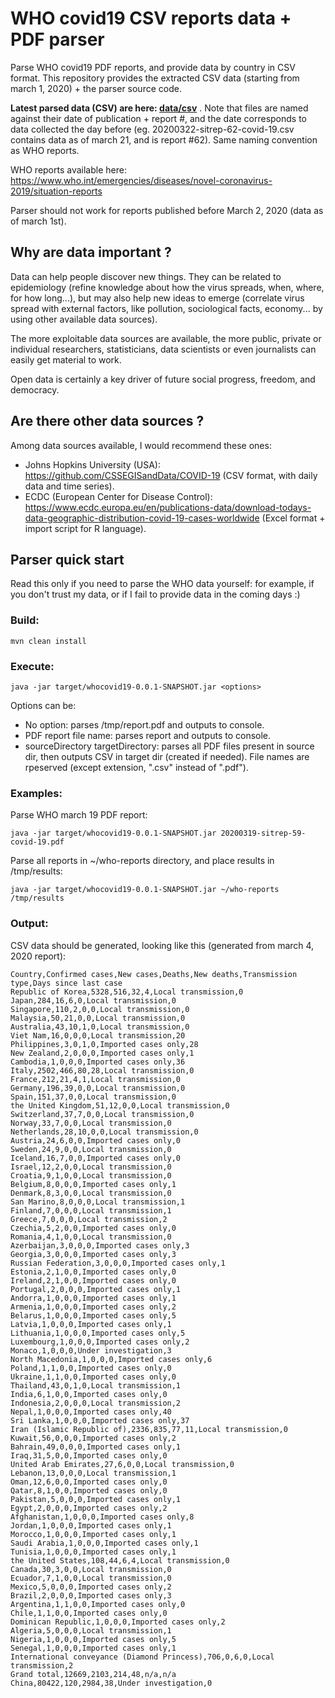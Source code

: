 # WHO covid19 CSV reports data + PDF parser

Parse WHO covid19 PDF reports, and provide data by country in CSV format.
This repository provides the extracted CSV data (starting from march 1, 2020) + the parser source code.

**Latest parsed data (CSV) are here: [data/csv](data/csv)** . Note that files are named against their date of publication + report #, and the date corresponds to data collected the day before (eg. 20200322-sitrep-62-covid-19.csv contains data as of march 21, and is report #62). Same naming convention as WHO reports.

WHO reports available here:
https://www.who.int/emergencies/diseases/novel-coronavirus-2019/situation-reports

Parser should not work for reports published before March 2, 2020 (data as of march 1st).

## Why are data important ?

Data can help people discover new things. They can be related to epidemiology (refine knowledge about how the virus spreads, when, where, for how long...), but may also help new ideas to emerge (correlate virus spread with external factors, like pollution, sociological facts, economy... by using other available data sources).

The more exploitable data sources are available, the more public, private or individual researchers, statisticians, data scientists or even journalists can easily get material to work.

Open data is certainly a key driver of future social progress, freedom, and democracy.

## Are there other data sources ?

Among data sources available, I would recommend these ones:
- Johns Hopkins University (USA): https://github.com/CSSEGISandData/COVID-19 (CSV format, with daily data and time series).
- ECDC (European Center for Disease Control): https://www.ecdc.europa.eu/en/publications-data/download-todays-data-geographic-distribution-covid-19-cases-worldwide (Excel format + import script for R language).

## Parser quick start

Read this only if you need to parse the WHO data yourself: for example, if you don't trust my data, or if I fail to provide data in the coming days :)

### Build:
```
mvn clean install
```

### Execute:

```
java -jar target/whocovid19-0.0.1-SNAPSHOT.jar <options>
```

Options can be:
* No option: parses /tmp/report.pdf and outputs to console.
* PDF report file name: parses report and outputs to console.
* sourceDirectory targetDirectory: parses all PDF files present in source dir, then outputs CSV in target dir (created if needed). File names are rpeserved (except extension, ".csv" instead of ".pdf").

### Examples:

Parse WHO march 19 PDF report:
```
java -jar target/whocovid19-0.0.1-SNAPSHOT.jar 20200319-sitrep-59-covid-19.pdf
```

Parse all reports in ~/who-reports directory, and place results in /tmp/results:
```
java -jar target/whocovid19-0.0.1-SNAPSHOT.jar ~/who-reports /tmp/results
```

### Output:

CSV data should be generated, looking like this (generated from march 4, 2020 report):

```
Country,Confirmed cases,New cases,Deaths,New deaths,Transmission type,Days since last case
Republic of Korea,5328,516,32,4,Local transmission,0
Japan,284,16,6,0,Local transmission,0
Singapore,110,2,0,0,Local transmission,0
Malaysia,50,21,0,0,Local transmission,0
Australia,43,10,1,0,Local transmission,0
Viet Nam,16,0,0,0,Local transmission,20
Philippines,3,0,1,0,Imported cases only,28
New Zealand,2,0,0,0,Imported cases only,1
Cambodia,1,0,0,0,Imported cases only,36
Italy,2502,466,80,28,Local transmission,0
France,212,21,4,1,Local transmission,0
Germany,196,39,0,0,Local transmission,0
Spain,151,37,0,0,Local transmission,0
the United Kingdom,51,12,0,0,Local transmission,0
Switzerland,37,7,0,0,Local transmission,0
Norway,33,7,0,0,Local transmission,0
Netherlands,28,10,0,0,Local transmission,0
Austria,24,6,0,0,Imported cases only,0
Sweden,24,9,0,0,Local transmission,0
Iceland,16,7,0,0,Imported cases only,0
Israel,12,2,0,0,Local transmission,0
Croatia,9,1,0,0,Local transmission,0
Belgium,8,0,0,0,Imported cases only,1
Denmark,8,3,0,0,Local transmission,0
San Marino,8,0,0,0,Local transmission,1
Finland,7,0,0,0,Local transmission,1
Greece,7,0,0,0,Local transmission,2
Czechia,5,2,0,0,Imported cases only,0
Romania,4,1,0,0,Local transmission,0
Azerbaijan,3,0,0,0,Imported cases only,3
Georgia,3,0,0,0,Imported cases only,3
Russian Federation,3,0,0,0,Imported cases only,1
Estonia,2,1,0,0,Imported cases only,0
Ireland,2,1,0,0,Imported cases only,0
Portugal,2,0,0,0,Imported cases only,1
Andorra,1,0,0,0,Imported cases only,1
Armenia,1,0,0,0,Imported cases only,2
Belarus,1,0,0,0,Imported cases only,5
Latvia,1,0,0,0,Imported cases only,1
Lithuania,1,0,0,0,Imported cases only,5
Luxembourg,1,0,0,0,Imported cases only,2
Monaco,1,0,0,0,Under investigation,3
North Macedonia,1,0,0,0,Imported cases only,6
Poland,1,1,0,0,Imported cases only,0
Ukraine,1,1,0,0,Imported cases only,0
Thailand,43,0,1,0,Local transmission,1
India,6,1,0,0,Imported cases only,0
Indonesia,2,0,0,0,Local transmission,2
Nepal,1,0,0,0,Imported cases only,40
Sri Lanka,1,0,0,0,Imported cases only,37
Iran (Islamic Republic of),2336,835,77,11,Local transmission,0
Kuwait,56,0,0,0,Imported cases only,2
Bahrain,49,0,0,0,Imported cases only,1
Iraq,31,5,0,0,Imported cases only,0
United Arab Emirates,27,6,0,0,Local transmission,0
Lebanon,13,0,0,0,Local transmission,1
Oman,12,6,0,0,Imported cases only,0
Qatar,8,1,0,0,Imported cases only,0
Pakistan,5,0,0,0,Imported cases only,1
Egypt,2,0,0,0,Imported cases only,2
Afghanistan,1,0,0,0,Imported cases only,8
Jordan,1,0,0,0,Imported cases only,1
Morocco,1,0,0,0,Imported cases only,1
Saudi Arabia,1,0,0,0,Imported cases only,1
Tunisia,1,0,0,0,Imported cases only,1
the United States,108,44,6,4,Local transmission,0
Canada,30,3,0,0,Local transmission,0
Ecuador,7,1,0,0,Local transmission,0
Mexico,5,0,0,0,Imported cases only,2
Brazil,2,0,0,0,Imported cases only,3
Argentina,1,1,0,0,Imported cases only,0
Chile,1,1,0,0,Imported cases only,0
Dominican Republic,1,0,0,0,Imported cases only,2
Algeria,5,0,0,0,Local transmission,1
Nigeria,1,0,0,0,Imported cases only,5
Senegal,1,0,0,0,Imported cases only,1
International conveyance (Diamond Princess),706,0,6,0,Local transmission,2
Grand total,12669,2103,214,48,n/a,n/a
China,80422,120,2984,38,Under investigation,0
```


